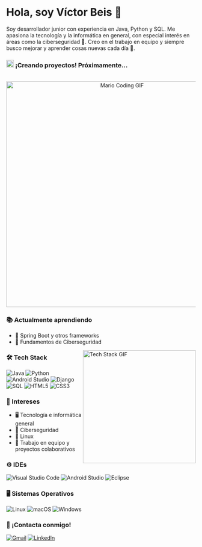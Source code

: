 # Hola, soy Víctor Beis 👋
Soy desarrollador junior con experiencia en Java, Python y SQL. Me apasiona la tecnología y la informática en general, con especial interés en áreas como la ciberseguridad 🔐.
Creo en el trabajo en equipo y siempre busco mejorar y aprender cosas nuevas cada día 🚀.

### <img src="https://user-images.githubusercontent.com/74038190/216122049-276bc7a5-c760-4849-805a-995d8fa6ea13.png" width="20"/> ¡Creando proyectos! Próximamente... 
<br>
<div align="center">
  <img alt="Mario Coding GIF" src="https://user-images.githubusercontent.com/74038190/225813708-98b745f2-7d22-48cf-9150-083f1b00d6c9.gif" width="600"  />
</div>

### 📚 Actualmente aprendiendo

- 🚀 Spring Boot y otros frameworks
- 🔐 Fundamentos de Ciberseguridad

<img align="right" alt="Tech Stack GIF" width="300" src="https://user-images.githubusercontent.com/74038190/219923809-b86dc415-a0c2-4a38-bc88-ad6cf06395a8.gif">


### 🛠️ Tech Stack

![Java](https://img.shields.io/badge/Java-ED8B00?style=for-the-badge&logo=openjdk&logoColor=white)
![Python](https://img.shields.io/badge/Python-3776AB?style=for-the-badge&logo=python&logoColor=white)
![Android Studio](https://img.shields.io/badge/android%20studio-346ac1?style=for-the-badge&logo=android%20studio&logoColor=white)
![Django](https://img.shields.io/badge/django-%23092E20.svg?style=for-the-badge&logo=django&logoColor=white)
![SQL](https://img.shields.io/badge/SQL-003B57?style=for-the-badge&logo=postgresql&logoColor=white)
![HTML5](https://img.shields.io/badge/html5-%23E34F26.svg?style=for-the-badge&logo=html5&logoColor=white)
![CSS3](https://img.shields.io/badge/css3-%231572B6.svg?style=for-the-badge&logo=css3&logoColor=white)

### 🌱 Intereses

- 🖥️ Tecnología e informática general  
- 🔐 Ciberseguridad  
- 🐧 Linux
- 🤝 Trabajo en equipo y proyectos colaborativos  

### ⚙️ IDEs 
![Visual Studio Code](https://img.shields.io/badge/Visual%20Studio%20Code-0078d7.svg?style=for-the-badge&logo=visual-studio-code&logoColor=white)
![Android Studio](https://img.shields.io/badge/android%20studio-346ac1?style=for-the-badge&logo=android%20studio&logoColor=white)
![Eclipse](https://img.shields.io/badge/Eclipse-FE7A16.svg?style=for-the-badge&logo=Eclipse&logoColor=white)

### 🖥️ Sistemas Operativos 
![Linux](https://img.shields.io/badge/Linux-FCC624?style=for-the-badge&logo=linux&logoColor=black)
![macOS](https://img.shields.io/badge/mac%20os-000000?style=for-the-badge&logo=macos&logoColor=F0F0F0)
![Windows](https://img.shields.io/badge/Windows-0078D6?style=for-the-badge&logo=windows&logoColor=white)

### 📩 ¡Contacta conmigo! 
[![Gmail](https://img.shields.io/badge/Gmail-D14836?style=for-the-badge&logo=gmail&logoColor=white)](mailto:victorbeis00@gmail.com)
[![LinkedIn](https://img.shields.io/badge/linkedin-%230077B5.svg?style=for-the-badge&logo=linkedin&logoColor=white)](https://linkedin.com/in/victorbeis)
